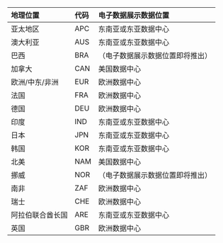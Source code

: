 
|  地理位置               |  代码  |  电子数据展示数据位置        |
|:----------------------------|:-------|:---------------------------------|
|亚太地区                 |APC     |东南亚或东亚数据中心|
|澳大利亚                    |AUS     |东南亚或东亚数据中心|
|巴西                       |BRA     |（电子数据展示数据位置即将推出）|
|加拿大                       |CAN     |美国数据中心                    |
|欧洲/中东/非洲|EUR     |欧洲数据中心                |
|法国                       |FRA     |欧洲数据中心                |
|德国                      |DEU     |欧洲数据中心                |
|印度                        |IND     |东南亚或东亚数据中心|
|日本                        |JPN     |东南亚或东亚数据中心|
|韩国                        |KOR     |东南亚或东亚数据中心|
|北美                |NAM     |美国数据中心                    |
|挪威                       |NOR     |（电子数据展示数据位置即将推出）|
|南非                 |ZAF     |欧洲数据中心                |
|瑞士                  |CHE     |欧洲数据中心                |
|阿拉伯联合酋长国         |ARE     |东南亚或东亚数据中心|
|英国               |GBR     |欧洲数据中心                |
